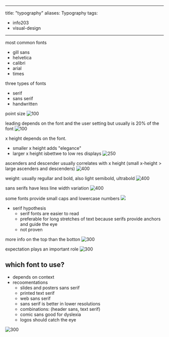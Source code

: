  ---
title: "typography"
aliases: Typography
tags: 
- info203
- visual-design
---

most common fonts
- gill sans
- helvetica
- calibri
- arial
- times

three types of fonts
- serif
- sans serif
- handwritten

point size
![100](https://i.imgur.com/9lMGK1g.png)

leading depends on the font and the user setting but usually is 20% of the font
![100](https://i.imgur.com/eABpxfK.png)

x height depends on the font.
- smaller x height adds "elegance"
- larger x height isbettwe to low res displays
![250](https://i.imgur.com/BvPCazi.png)

ascenders and descender usually correlates with x height (small x-height > large ascenders and descenders)
![400](https://i.imgur.com/Iv7FK4F.png)

weight: usually regullar and bold, also light semibold, ultrabold
![400](https://i.imgur.com/YboKpT7.png)

sans serifs have less line width variation
![400](https://i.imgur.com/3GkpMf3.png)

some fonts provide small caps and lowercase numbers
![](https://i.imgur.com/lEYKFl8.png)



- serif hypothesis
	- serif fonts are easier to read
	- preferable for long stretches of text because serifs provide anchors and guide the eye
	- not proven

more info on the top than the botton
![300](https://i.imgur.com/XEF8nlr.png)

expectation plays an important role
![300](https://i.imgur.com/Uu6B2bQ.png)



## which font to use?
- depends on context
- recoomentations
	- slides and posters sans serif
	- printed text serif
	- web sans serif
	- sans serif is better in lower resolutions
	- combinations: (header sans, text serif)
	- comic sans good for dyslexia
	- logos should catch the eye

 
![300](https://i.imgur.com/T80gQOA.png)
